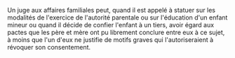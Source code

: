   
 Un juge aux affaires familiales peut, quand il est appelé à statuer sur les modalités de l'exercice de l'autorité parentale ou sur l'éducation d'un enfant mineur ou quand il décide de confier l'enfant à un tiers, avoir égard aux pactes que les père et mère ont pu librement conclure entre eux à ce sujet, à moins que l'un d'eux ne justifie de motifs graves qui l'autoriseraient à révoquer son consentement.  

  

